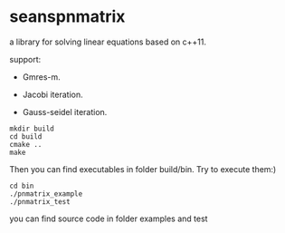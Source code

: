 # seanspnmatrix
a library for solving linear equations based on c++11.

support:

* Gmres-m.

* Jacobi iteration.

* Gauss-seidel iteration.

```
mkdir build
cd build
cmake ..
make
```
Then you can find executables in folder build/bin. Try to execute them:)
```
cd bin
./pnmatrix_example
./pnmatrix_test
```
you can find source code in folder examples and test
